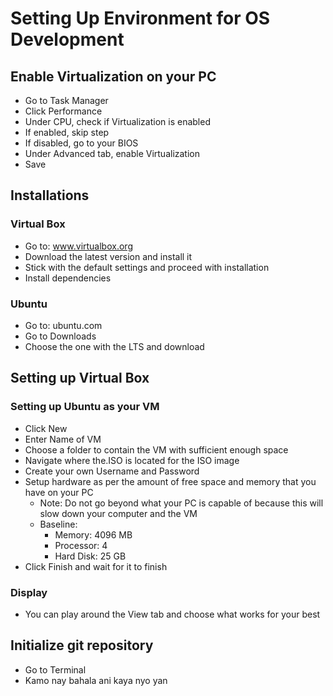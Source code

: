# Setting Up Environment for OS Development
## Enable Virtualization on your PC 
- Go to Task Manager 
- Click Performance 
- Under CPU, check if Virtualization is enabled
- If enabled, skip step
- If disabled, go to your BIOS
- Under Advanced tab, enable Virtualization
- Save
## Installations
### Virtual Box 
- Go to: www.virtualbox.org
- Download the latest version and install it
- Stick with the default settings and proceed with installation
- Install dependencies
### Ubuntu 
- Go to: ubuntu.com
- Go to Downloads 
- Choose the one with the LTS and download 
## Setting up Virtual Box
### Setting up Ubuntu as your VM
- Click New 
- Enter Name of VM
- Choose a folder to contain the VM with sufficient enough space 
- Navigate where the.ISO is located for the ISO image
- Create your own Username and Password
- Setup hardware as per the amount of free space and memory that you have on your PC
	- Note: Do not go beyond what your PC is capable of because this will slow down your computer and the VM
	- Baseline: 
		- Memory: 4096 MB
		- Processor: 4
		- Hard Disk: 25 GB
- Click Finish and wait for it to finish 
### Display 
- You can play around the View tab and choose what works for your best 
## Initialize git repository
- Go to Terminal
- Kamo nay bahala ani kaya nyo yan
